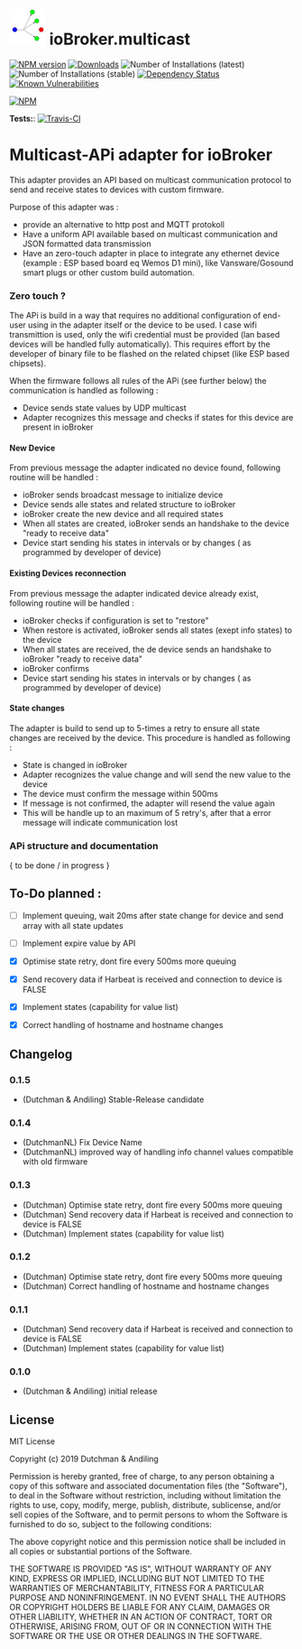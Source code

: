 

<h1>

<img  src="admin/multicast.png"  width="64"/>
    ioBroker.multicast

</h1>

[![NPM version](http://img.shields.io/npm/v/iobroker.multicast.svg)](https://www.npmjs.com/package/iobroker.multicast)
[![Downloads](https://img.shields.io/npm/dm/iobroker.multicast.svg)](https://www.npmjs.com/package/iobroker.multicast)
![Number of Installations (latest)](http://iobroker.live/badges/multicast-installed.svg)
![Number of Installations (stable)](http://iobroker.live/badges/multicast-stable.svg)
[![Dependency Status](https://img.shields.io/david/DrozmotiX/ioBroker.multicast.svg)](https://david-dm.org/DrozmotiX/ioBroker.multicast)
[![Known Vulnerabilities](https://snyk.io/test/github/DrozmotiX/ioBroker.multicast/badge.svg)](https://snyk.io/test/github/DrozmotiX/ioBroker.multicast)

[![NPM](https://nodei.co/npm/ioBroker.multicast.png?downloads=true)](https://nodei.co/npm/ioBroker.multicast/)

**Tests:**: [![Travis-CI](http://img.shields.io/travis/DrozmotiX/ioBroker.multicast/master.svg)](https://travis-ci.org/DrozmotiX/iobroker.multicast)

# Multicast-APi adapter for ioBroker
  
This adapter provides an API based on multicast communication protocol to send and receive states to devices with custom firmware.

Purpose of this adapter was :

* provide an alternative to http post and MQTT protokoll
* Have a uniform API available based on multicast communication and JSON formatted data transmission
* Have an zero-touch adapter in place to integrate any ethernet device (example : ESP based board eq Wemos D1 mini), like Vansware/Gosound smart plugs or other custom build automation.

### Zero touch ?

The APi is build in a way that requires no additional configuration of end-user using in the adapter itself or the device to be used.
I case wifi transmittion is used, only the wifi credential must be provided (lan based devices will be  handled fully automatically).
This requires effort by the developer of binary file to be flashed on the related chipset (like ESP based chipsets).

When the firmware follows all rules of the APi (see further below) the communication is handled as following :

* Device sends state values by UDP multicast
* Adapter recognizes this message and checks if states for this device are present in ioBroker

#### New Device
From previous message the adapter indicated no device found, following routine will be handled :

* ioBroker sends broadcast message to initialize device
* Device sends alle states and related structure to ioBroker
* ioBroker create the new device and all required states
* When all states are created, ioBroker sends an handshake to the device "ready to receive data"
* Device start sending his states in intervals or by changes ( as programmed by developer of device)

#### Existing Devices reconnection
From previous message the adapter indicated device already exist, following routine will be handled :

* ioBroker checks if configuration is set to "restore"
* When restore is activated, ioBroker sends all states (exept info states) to the device
* When all states are received, the de device sends an handshake to ioBroker "ready to receive data"
* ioBroker confirms
* Device start sending his states in intervals or by changes ( as programmed by developer of device)

#### State changes
The adapter is build to send up to 5-times a retry to ensure all state changes are received by the device. This procedure is handled as following :

* State is changed in ioBroker
* Adapter recognizes the value change and will send the new value to the device
* The device must confirm the message within 500ms
* If message is not confirmed, the adapter will resend the value again
* This will be handle up to an maximum of 5 retry's, after that a error message will indicate communication lost

### APi structure and documentation

{ to be done / in progress }


## To-Do planned :

* [ ] Implement queuing, wait 20ms after state change for device and send array with all state updates
* [ ] Implement expire value by API
* [x] Optimise state retry, dont fire every 500ms more queuing
* [x] Send recovery data if Harbeat is received and connection to device is FALSE
* [x] Implement states (capability for value list)
* [x] Correct handling of hostname and hostname changes


## Changelog

### 0.1.5
* (Dutchman & Andiling) Stable-Release candidate

### 0.1.4
* (DutchmanNL) Fix Device Name
* (DutchmanNL) improved way of handling info channel values compatible with old firmware

### 0.1.3
* (Dutchman) Optimise state retry, dont fire every 500ms more queuing
* (Dutchman) Send recovery data if Harbeat is received and connection to device is FALSE
* (Dutchman) Implement states (capability for value list)

### 0.1.2
* (Dutchman) Optimise state retry, dont fire every 500ms more queuing
* (Dutchman) Correct handling of hostname and hostname changes

### 0.1.1
* (Dutchman) Send recovery data if Harbeat is received and connection to device is FALSE
* (Dutchman) Implement states (capability for value list)


### 0.1.0

* (Dutchman & Andiling) initial release

## License

MIT License

Copyright (c) 2019 Dutchman & Andiling

Permission is hereby granted, free of charge, to any person obtaining a copy
of this software and associated documentation files (the "Software"), to deal
in the Software without restriction, including without limitation the rights
to use, copy, modify, merge, publish, distribute, sublicense, and/or sell
copies of the Software, and to permit persons to whom the Software is
furnished to do so, subject to the following conditions:

The above copyright notice and this permission notice shall be included in all
copies or substantial portions of the Software.

THE SOFTWARE IS PROVIDED "AS IS", WITHOUT WARRANTY OF ANY KIND, EXPRESS OR
IMPLIED, INCLUDING BUT NOT LIMITED TO THE WARRANTIES OF MERCHANTABILITY,
FITNESS FOR A PARTICULAR PURPOSE AND NONINFRINGEMENT. IN NO EVENT SHALL THE
AUTHORS OR COPYRIGHT HOLDERS BE LIABLE FOR ANY CLAIM, DAMAGES OR OTHER
LIABILITY, WHETHER IN AN ACTION OF CONTRACT, TORT OR OTHERWISE, ARISING FROM,
OUT OF OR IN CONNECTION WITH THE SOFTWARE OR THE USE OR OTHER DEALINGS IN THE
SOFTWARE.
